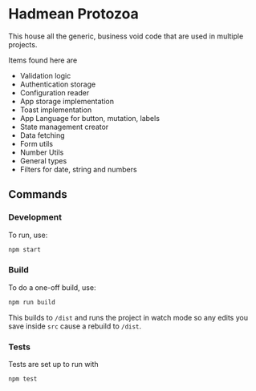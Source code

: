 # Hadmean Protozoa

This house all the generic, business void code that are used in multiple projects.

Items found here are
 - Validation logic
 - Authentication storage
 - Configuration reader
 - App storage implementation
 - Toast implementation
 - App Language for button, mutation, labels
 - State management creator
 - Data fetching 
 - Form utils
 - Number Utils
 - General types
 - Filters for date, string and numbers

## Commands
### Development

To run, use:

```bash
npm start 
```


### Build

To do a one-off build, use:

```bash
npm run build 
```

This builds to `/dist` and runs the project in watch mode so any edits you save inside `src` cause a rebuild to `/dist`.


### Tests

Tests are set up to run with 

```bash
npm test 
```


